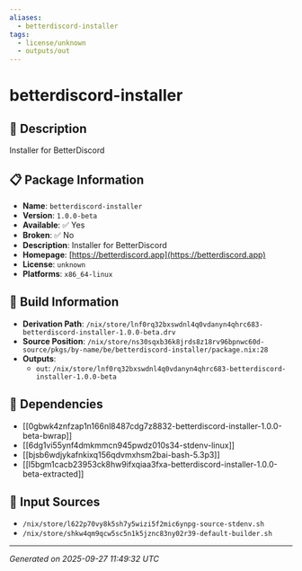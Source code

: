 ```yaml
---
aliases:
  - betterdiscord-installer
tags:
  - license/unknown
  - outputs/out
---
```


# betterdiscord-installer

## 📝 Description

Installer for BetterDiscord

## 📋 Package Information

- **Name**: `betterdiscord-installer`
- **Version**: `1.0.0-beta`
- **Available**: ✅ Yes
- **Broken**: ✅ No
- **Description**: Installer for BetterDiscord
- **Homepage**: [https://betterdiscord.app](https://betterdiscord.app)
- **License**: `unknown`
- **Platforms**: `x86_64-linux`

## 🔧 Build Information

- **Derivation Path**: `/nix/store/lnf0rq32bxswdnl4q0vdanyn4qhrc683-betterdiscord-installer-1.0.0-beta.drv`
- **Source Position**: `/nix/store/ns30sqxb36k8jrds8z18rv96bpnwc60d-source/pkgs/by-name/be/betterdiscord-installer/package.nix:28`
- **Outputs**:
  - `out`:  `/nix/store/lnf0rq32bxswdnl4q0vdanyn4qhrc683-betterdiscord-installer-1.0.0-beta`

## 🔗 Dependencies

- [[0gbwk4znfzap1n166nl8487cdg7z8832-betterdiscord-installer-1.0.0-beta-bwrap]]
- [[6dg1vi55ynf4dmkmmcn945pwdz010s34-stdenv-linux]]
- [[bjsb6wdjykafnkixq156qdvmxhsm2bai-bash-5.3p3]]
- [[l5bgm1cacb23953ck8hw9ifxqiaa3fxa-betterdiscord-installer-1.0.0-beta-extracted]]

## 📁 Input Sources

- `/nix/store/l622p70vy8k5sh7y5wizi5f2mic6ynpg-source-stdenv.sh`
- `/nix/store/shkw4qm9qcw5sc5n1k5jznc83ny02r39-default-builder.sh`

---
*Generated on 2025-09-27 11:49:32 UTC*

